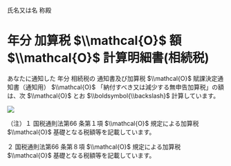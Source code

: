 氏名又は名 称殿

# 年分 加算税 $\\mathcal{O}$ 額 $\\mathcal{O}$ 計算明細書(相続税)

あなたに通知した 年分 相続税の 通知書及び加算税 $\\mathcal{O}$ 賦課決定通知書（通知用） $\\mathcal{O}$ 「納付すべき又は減少する無申告加算税」の額は、次 $\\mathcal{O}$ とお $\\boldsymbol{\\backslash}$ 計算しています。

![](https://www.nta.go.jp/tmp/076e7df9-dfe9-426c-8012-81898958eb8b/images/72514f7dab16dbbed12c3cf69fc8af13a97e950e64db85b0f0b5f616b67e2014.jpg)

（注）１ 国税通則法第66 条第１項 $\\mathcal{O}$ 規定による加算税 $\\mathcal{O}$ 基礎となる税額等を記載しています。

２ 国税通則法第66 条第８項 $\\mathcal{O}$ 規定による加算税 $\\mathcal{O}$ 基礎となる税額等を記載しています。